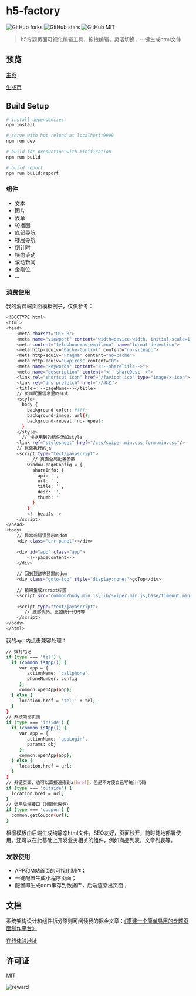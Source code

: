 
# h5-factory
![GitHub forks](https://img.shields.io/github/forks/yangyuji/h5-factory)
![GitHub stars](https://img.shields.io/github/stars/yangyuji/h5-factory)
![GitHub MIT](https://img.shields.io/github/license/yangyuji/h5-factory)

> h5专题页面可视化编辑工具，拖拽编辑，灵活切换，一键生成html文件

## 预览

[主页](https://mengxinssfd.github.io/h5-factory/preview/)

[生成页](https://mengxinssfd.github.io/h5-factory/preview/demo)

## Build Setup
``` bash
# install dependencies
npm install

# serve with hot reload at localhost:9999
npm run dev

# build for production with minification
npm run build

# build report
npm run build:report
```

### 组件
* 文本
* 图片
* 表单
* 轮播图
* 底部导航
* 楼层导航
* 倒计时
* 横向滚动
* 滚动新闻
* 金刚位
* ...

### 消费使用
我的消费端页面模板例子，仅供参考：
``` bash
<!DOCTYPE html>
<html>
<head>
    <meta charset="UTF-8">
    <meta name="viewport" content="width=device-width, initial-scale=1.0, maximum-scale=1.0, user-scalable=0">
    <meta content="telephone=no,email=no" name="format-detection">
    <meta http-equiv="Cache-Control" content="no-siteapp">
    <meta http-equiv="Pragma" content="no-cache">
    <meta http-equiv="Expires" content="0">
    <meta name="keywords" content="<!--shareTitle-->">
    <meta name="description" content="<!--shareDesc-->">
    <link rel="shortcut icon" href="/favicon.ico" type="image/x-icon">
    <link rel="dns-prefetch" href="//域名">
    <title><!--pageName--></title>
    // 页面配置信息里的样式
    <style>
      body {
        background-color: #fff;
        background-image: url();
        background-repeat: no-repeat;
      }
    </style>
	  // 根据用到的组件添加style
    <link ref="stylesheet" href="/css/swiper.min.css,form.min.css"/>
    // 优先执行的js
    <script type="text/javascript">
	      // 页面全局配置参数
        window.pageConfig = {
          shareInfo: {
            api: '',
            url: '',
            title: '',
            desc: '',
            thumb: ''
          }
        }
        <!--headJs-->
    </script>
</head>
<body>
    // 异常或错误显示的dom
    <div class="err-panel"></div>
    
    <div id="app" class="app">
        <!--pageContent-->
    </div>
    
    // 回到顶部等预置的dom
    <div class="goto-top" style="display:none;">goTop</div>
    
    // 按需生成script标签
    <script src="common/body.min.js,lib/swiper.min.js,base/timeout.min.js,base/form.min.js"><script>
    
    <script type="text/javascript">
       // 底部代码，比如统计代码等
    </script>
</body>
</html>

```

我的app内点击兼容处理：
```bash
// 拨打电话
if (type === 'tel') {
  if (common.isApp()) {
     var app = {
        actionName: 'callphone',
        phoneNumber: config
     };
     common.openApp(app);
  } else {
     location.href = 'tel:' + tel;
  }
}
// 系统内部页面
if (type === 'inside') {
  if (common.isApp()) {
     var app = {
        actionName: 'appLogin',
        params: obj
     };
     common.openApp(app);
  } else {
     location.href = url;
  }
}
// 外链页面，也可以直接渲染到a[href]，但是不方便自己写统计代码
if (type === 'outside') {
  location.href = url;
}
// 调用后端接口（领取优惠券）
if (type === 'coupon') {
  common.getCoupon(url);
}
```


根据模板由后端生成纯静态html文件，SEO友好，页面秒开，随时随地部署使用。还可以在此基础上开发业务相关的组件，例如商品列表，文章列表等。

### 发散使用
* APP和M站首页的可视化制作；
* 一键配置生成小程序页面；
* 配置即生成dom串存到数据库，后端渲染出页面；

## 文档
系统架构设计和组件拆分原则可阅读我的掘金文章：[《搭建一个简单易用的专题页面制作平台》](https://juejin.im/post/5cf328706fb9a07f042030f0)

[在线体验地址](https://yangyuji.github.io/h5-factory/)

## 许可证
[MIT](https://github.com/yangyuji/h5-factory/blob/master/LICENSE)

![reward](https://yangyuji.github.io/h5-factory/static/img/reward.jpg)
